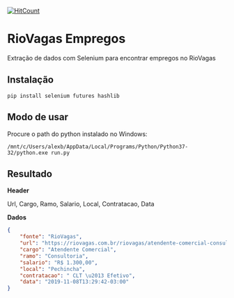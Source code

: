 [![HitCount](http://hits.dwyl.com/learning-crawlers/riovagas.svg)](http://hits.dwyl.com/learning-crawlers/riovagas)

# RioVagas Empregos

Extração de dados com Selenium para encontrar empregos no RioVagas

## Instalação

```
pip install selenium futures hashlib
```

## Modo de usar

Procure o path do python instalado no Windows:

```
/mnt/c/Users/alexb/AppData/Local/Programs/Python/Python37-32/python.exe run.py
```

## Resultado

**Header**

Url, Cargo, Ramo, Salario, Local, Contratacao, Data

**Dados**

```json
{
	"fonte": "RioVagas",
    "url": "https://riovagas.com.br/riovagas/atendente-comercial-consultoria-r-1-30000-pechincha/",
    "cargo": "Atendente Comercial",
    "ramo": "Consultoria",
    "salario": "R$ 1.300,00",
    "local": "Pechincha",
    "contratacao": " CLT \u2013 Efetivo",
    "data": "2019-11-08T13:29:42-03:00"
}
```